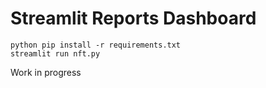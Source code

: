 # Streamlit Reports Dashboard

```
python pip install -r requirements.txt
streamlit run nft.py
```

Work in progress